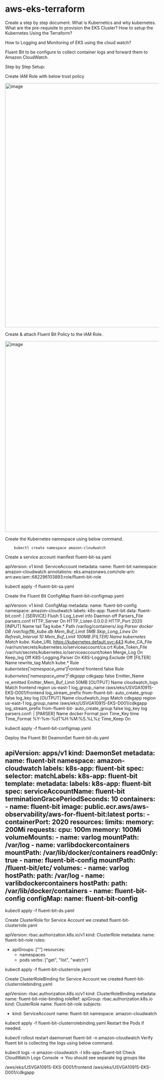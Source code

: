 # aws-eks-terraform

Create a step by step document.
What is Kubernetics and why kubernetes.
What are the pre-requisite to provision the EKS Cluster? How to setup the Kubernetes Using the Terraform? 

How to Logging and Monitoring of EKS using the cloud watch?

Fluent Bit to be configure to collect container logs and forward them to Amazon CloudWatch.  

Step by Step Setup:

Create IAM Role with below trust policy

<img width="1855" height="797" alt="image" src="https://github.com/user-attachments/assets/70f5c837-5948-4044-973f-21fcfd1fb004" />

 

Create & attach Fluent Bit Policy to the IAM Role. 

<img width="1843" height="623" alt="image" src="https://github.com/user-attachments/assets/2ff7bdc0-e351-4cf4-b58b-cb5764a2d06f" />



Create the Kubernetes namespace using below command. 

        kubectl create namespace amazon-cloudwatch
        
Create a service account manifest fluent-bit-sa.yaml


apiVersion: v1
kind: ServiceAccount
metadata:
  name: fluent-bit
  namespace: amazon-cloudwatch
  annotations:
    eks.amazonaws.com/role-arn: arn:aws:iam::682296103893:role/fluent-bit-role


kubectl apply -f fluent-bit-sa.yaml


Create the Fluent Bit ConfigMap fluent-bit-configmap.yaml



apiVersion: v1
kind: ConfigMap
metadata:
  name: fluent-bit-config
  namespace: amazon-cloudwatch
  labels:
    k8s-app: fluent-bit
data:
  fluent-bit.conf: |
    [SERVICE]
        Flush               5
        Log_Level           info
        Daemon              off
        Parsers_File        parsers.conf
        HTTP_Server         On
        HTTP_Listen         0.0.0.0
        HTTP_Port           2020
    [INPUT]
        Name                tail
        Tag                 kube.*
        Path                /var/log/containers/*.log
        Parser              docker
        DB                  /var/log/flb_kube.db
        Mem_Buf_Limit       5MB
        Skip_Long_Lines     On
        Refresh_Interval    10
        Mem_Buf_Limit       100MB
    [FILTER]
        Name                kubernetes
        Match               kube.*
        Kube_URL            https://kubernetes.default.svc:443
        Kube_CA_File        /var/run/secrets/kubernetes.io/serviceaccount/ca.crt
        Kube_Token_File     /var/run/secrets/kubernetes.io/serviceaccount/token
        Merge_Log           On
        Keep_log            Off
        K8S-Logging.Parser  On
        K8S-Logging.Exclude Off
    [FILTER]
        Name                rewrite_tag
        Match               kube.*
        Rule                $kubernetes['namespace_name'] ^frontend$ frontend false
        Rule                $kubernetes['namespace_name'] ^cdkgapp$ cdkgapp false
        Emitter_Name        re_emitted
        Emitter_Mem_Buf_Limit 50MB
    [OUTPUT]
        Name                cloudwatch_logs
        Match               frontend
        region              us-east-1
        log_group_name      /aws/eks/USVGA10915-EKS-D001/frontend
        log_stream_prefix   from-fluent-bit-
        auto_create_group   false
        log_key             log
    [OUTPUT]
        Name                cloudwatch_logs
        Match               cdkgapp
        region              us-east-1
        log_group_name      /aws/eks/USVGA10915-EKS-D001/cdkgapp
        log_stream_prefix   from-fluent-bit-
        auto_create_group   false
        log_key             log
  parsers.conf: |
    [PARSER]
        Name                docker
        Format              json
        Time_Key            time
        Time_Format         %Y-%m-%dT%H:%M:%S.%L%z
        Time_Keep           On




kubectl apply -f fluent-bit-configmap.yaml



Deploy the Fluent Bit DeamonSet fluent-bit-ds.yaml



apiVersion: apps/v1
kind: DaemonSet
metadata:
  name: fluent-bit
  namespace: amazon-cloudwatch
  labels:
    k8s-app: fluent-bit
spec:
  selector:
    matchLabels:
      k8s-app: fluent-bit
  template:
    metadata:
      labels:
        k8s-app: fluent-bit
    spec:
      serviceAccountName: fluent-bit
      terminationGracePeriodSeconds: 10
      containers:
        - name: fluent-bit
          image: public.ecr.aws/aws-observability/aws-for-fluent-bit:latest
          ports:
            - containerPort: 2020
          resources:
            limits:
              memory: 200Mi
            requests:
              cpu: 100m
              memory: 100Mi
          volumeMounts:
            - name: varlog
              mountPath: /var/log
            - name: varlibdockercontainers
              mountPath: /var/lib/docker/containers
              readOnly: true
            - name: fluent-bit-config
              mountPath: /fluent-bit/etc/
      volumes:
        - name: varlog
          hostPath:
            path: /var/log
        - name: varlibdockercontainers
          hostPath:
            path: /var/lib/docker/containers
        - name: fluent-bit-config
          configMap:
            name: fluent-bit-config
---


kubectl apply -f fluent-bit-ds.yaml



Create ClusterRole for Service Account we created fluent-bit-clusterrole.yaml



apiVersion: rbac.authorization.k8s.io/v1
kind: ClusterRole
metadata:
  name: fluent-bit-role
rules:
- apiGroups: [""]
  resources:
    - namespaces
    - pods
  verbs: ["get", "list", "watch"]


kubectl apply -f fluent-bit-clusterrole.yaml




Create ClusterRoleBinding for Service Account we created fluent-bit-clusterrolebinding.yaml



apiVersion: rbac.authorization.k8s.io/v1
kind: ClusterRoleBinding
metadata:
  name: fluent-bit-role-binding
roleRef:
  apiGroup: rbac.authorization.k8s.io
  kind: ClusterRole
  name: fluent-bit-role
subjects:
- kind: ServiceAccount
  name: fluent-bit
  namespace: amazon-cloudwatch


kubectl apply -f fluent-bit-clusterrolebinding.yaml
Restart the Pods if needed.



kubectl rollout restart daemonset fluent-bit -n amazon-cloudwatch
Verify fluent bit is collecting the logs using below command.



kubectl logs -n amazon-cloudwatch -l k8s-app=fluent-bit
Check CloudWatch Logs Console → You should see separate log groups like 



/aws/eks/USVGA10915-EKS-D001/frontend
/aws/eks/USVGA10915-EKS-D001/cdkgapp
